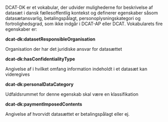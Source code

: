 
DCAT-DK er et vokabular, der udvider mulighederne for beskrivelse af datasæt i dansk fællesoffentlig kontekst og definerer egenskaber såsom datasætansvarlig, betalingspålagt, personoplysningskategori og fortrolighedsgrad, som ikke indgår i DCAT-AP eller DCAT.
Vokabularets fire egenskaber er:

**dcat-dk:datasetResponsibleOrganisation**

Organisation der har det juridiske ansvar for datasættet

**dcat-dk:hasConfidentialityType**

Angivelse af i hvilket omfang information indeholdt i et datasæt kan videregives

**dcat-dk:personalDataCategory**

Udfaldsrummet for denne egenskab skal være en klassifikation

**dcat-dk:paymentImposedContents**

Angivelse af hvorvidt datasættet er betalingspålagt eller ej. 
